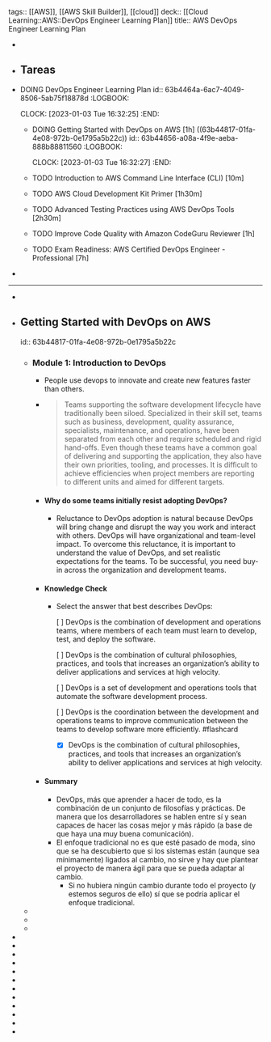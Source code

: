 tags:: [[AWS]], [[AWS Skill Builder]], [[cloud]]
deck:: [[Cloud Learning::AWS::DevOps Engineer Learning Plan]]
title:: AWS DevOps Engineer Learning Plan

-
- ## Tareas
- DOING DevOps Engineer Learning Plan
  id:: 63b4464a-6ac7-4049-8506-5ab75f18878d
  :LOGBOOK:
  
  CLOCK: [2023-01-03 Tue 16:32:25]
  :END:
	- DOING Getting Started with DevOps on AWS [1h] ((63b44817-01fa-4e08-972b-0e1795a5b22c))
	  id:: 63b44656-a08a-4f9e-aeba-888b88811560
	  :LOGBOOK:
	  
	  CLOCK: [2023-01-03 Tue 16:32:27]
	  :END:
	- TODO Introduction to AWS Command Line Interface (CLI) [10m]
	- TODO AWS Cloud Development Kit Primer [1h30m]
	- TODO Advanced Testing Practices using AWS DevOps Tools [2h30m]
	- TODO Improve Code Quality with Amazon CodeGuru Reviewer [1h]
	- TODO Exam Readiness: AWS Certified DevOps Engineer - Professional [7h]
-
- ---
-
- ## Getting Started with DevOps on AWS
  id:: 63b44817-01fa-4e08-972b-0e1795a5b22c
	- ### Module 1: Introduction to DevOps
		- People use devops to innovate and create new features faster than others.
		- > Teams supporting the software development lifecycle have traditionally been siloed. Specialized in their skill set, teams such as business, development, quality assurance, specialists, maintenance, and operations, have been separated from each other and require scheduled and rigid hand-offs. Even though these teams have a common goal of delivering and supporting the application, they also have their own priorities, tooling, and processes. It is difficult to achieve efficiencies when project members are reporting to different units and aimed for different targets.
		- #### Why do some teams initially resist adopting DevOps?
			- Reluctance to DevOps adoption is natural because DevOps will bring change and disrupt the way you work and interact with others. DevOps will have organizational and team-level impact. To overcome this reluctance, it is important to understand the value of DevOps, and set realistic expectations for the teams. To be successful, you need buy-in across the organization and development teams.
		- #### Knowledge Check
			- Select the answer that best describes DevOps:
			  
			  [ ] DevOps is the combination of development and operations teams, where members
			  of each team must learn to develop, test, and deploy the software.
			  
			  [ ] DevOps is the combination of cultural philosophies, practices, and tools that 
			  increases an organization’s ability to deliver applications and services
			   at high velocity.
			  
			  [ ] DevOps is a set of development and operations tools that automate the software development process.
			  
			  [ ] DevOps is the coordination between the development and operations teams to 
			  improve communication between the teams to develop software more 
			  efficiently. #flashcard
				- [x] DevOps is the combination of cultural philosophies, practices, and tools that 
				  increases an organization’s ability to deliver applications and services
				   at high velocity.
		- #### Summary
			- DevOps, más que aprender a hacer de todo, es la combinación de un conjunto de filosofías y prácticas. De manera que los desarrolladores se hablen entre sí y sean capaces de hacer las cosas mejor y más rápido (a base de que haya una muy buena comunicación).
			- El enfoque tradicional no es que esté pasado de moda, sino que se ha descubierto que si los sistemas están (aunque sea mínimamente) ligados al cambio, no sirve y hay que plantear el proyecto de manera ágil para que se pueda adaptar al cambio.
				- Si no hubiera ningún cambio durante todo el proyecto (y estemos seguros de ello) sí que se podría aplicar el enfoque tradicional.
	-
	-
	-
-
-
-
-
-
-
-
-
-
-
-
-